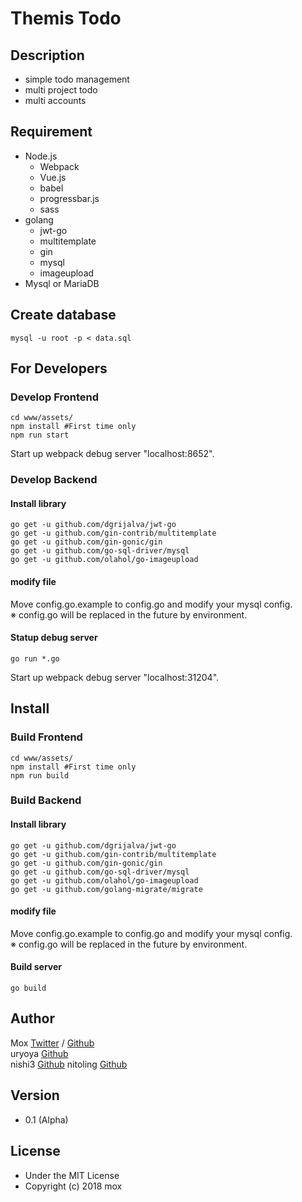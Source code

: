 <!---
 Copyright (c) 2018 mox
 
 This software is released under the MIT License.
 https://opensource.org/licenses/MIT
-->

# Themis Todo

## Description
- simple todo management
- multi project todo
- multi accounts

## Requirement
- Node.js
	- Webpack
	- Vue.js
	- babel
	- progressbar.js
	- sass
- golang
	- jwt-go
	- multitemplate
	- gin
	- mysql
	- imageupload
- Mysql or MariaDB

## Create database

```
mysql -u root -p < data.sql
```

## For Developers
### Develop Frontend
```
cd www/assets/
npm install #First time only
npm run start
```
Start up webpack debug server "localhost:8652".

### Develop Backend

#### Install library

```
go get -u github.com/dgrijalva/jwt-go
go get -u github.com/gin-contrib/multitemplate
go get -u github.com/gin-gonic/gin
go get -u github.com/go-sql-driver/mysql
go get -u github.com/olahol/go-imageupload
```
#### modify file
Move config.go.example to config.go and modify your mysql config.  
※ config.go will be replaced in the future by environment.  

#### Statup debug server

```
go run *.go
```
Start up webpack debug server "localhost:31204".

## Install
### Build Frontend
```
cd www/assets/
npm install #First time only
npm run build
```

### Build Backend
#### Install library

```
go get -u github.com/dgrijalva/jwt-go
go get -u github.com/gin-contrib/multitemplate
go get -u github.com/gin-gonic/gin
go get -u github.com/go-sql-driver/mysql
go get -u github.com/olahol/go-imageupload
go get -u github.com/golang-migrate/migrate
```
#### modify file
Move config.go.example to config.go and modify your mysql config.  
※ config.go will be replaced in the future by environment.  

#### Build server

```
go build
```


## Author
Mox [Twitter](http://twitter.com/__MOX__) / [Github](https://github.com/moezakura)  
uryoya [Github](https://github.com/uryoya)  
nishi3 [Github](https://github.com/nishi3)
nitoling [Github](https://github.com/nitoling)

## Version
- 0.1 (Alpha)

## License
- Under the MIT License
- Copyright (c) 2018 mox
